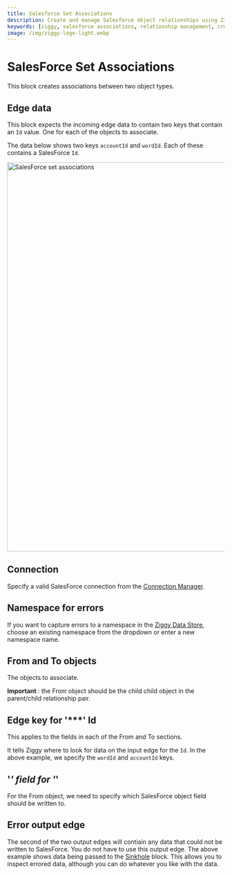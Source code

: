 ```yaml
---
title: Salesforce Set Associations
description: Create and manage Salesforce object relationships using Ziggy's Set Associations block. Complete guide for CRM relationship management.
keywords: [ziggy, salesforce associations, relationship management, crm relationships, salesforce linking, object associations]
image: /img/ziggy-logo-light.webp
---
```


# SalesForce Set Associations

This block creates associations between two object types.

## Edge data
This block expects the incoming edge data to contain two keys that contain an `Id` value. One for each of the objects to associate.

The data below shows two keys `accountId` and `wordId`. Each of these contains a SalesForce `Id`.

<img src="/img/flows/blocks/salesforce/sf-set-associations.png" alt="SalesForce set associations" width="900" />

## Connection
Specify a valid SalesForce connection from the [Connection Manager](/user-guide/Connections).

## Namespace for errors
If you want to capture errors to a namespace in the [Ziggy Data Store](/user-guide/block-types/utility/Data-Store), choose an existing namespace 
from the dropdown or enter a new namespace name.

## From and To objects
The objects to associate.

**Important** : the From object should be the child child object in the parent/child relationship pair.

## Edge key for '***' Id
This applies to the fields in each of the From and To sections.

It tells Ziggy where to look for data on the input edge for the `Id`. In the above example, we 
specify the `wordId` and `accountId` keys.

## '***' field for '***'
For the From object, we need to specify which SalesForce object field should be written to.

## Error output edge
The second of the two output edges will contiain any data that could not be written to SalesForce. 
You do not have to use this output edge. The above example shows data being passed to the [Sinkhole](/user-guide/block-types/core/sinkhole) block. 
This allows you to inspect errored data, although you can do whatever you like with the data.

